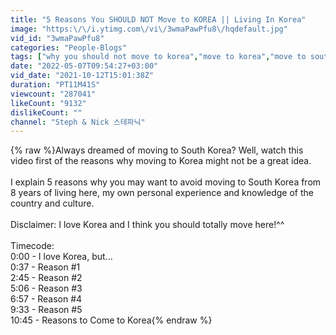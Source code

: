```yaml
---
title: "5 Reasons You SHOULD NOT Move to KOREA || Living In Korea"
image: "https:\/\/i.ytimg.com\/vi\/3wmaPawPfu8\/hqdefault.jpg"
vid_id: "3wmaPawPfu8"
categories: "People-Blogs"
tags: ["why you should not move to korea","move to korea","move to south korea"]
date: "2022-05-07T09:54:27+03:00"
vid_date: "2021-10-12T15:01:38Z"
duration: "PT11M41S"
viewcount: "287041"
likeCount: "9132"
dislikeCount: ""
channel: "Steph & Nick 스테파닉"
---
```

{% raw %}Always dreamed of moving to South Korea? Well, watch this video first of the reasons why moving to Korea might not be a great idea.<br /><br />I explain 5 reasons why you may want to avoid moving to South Korea from 8 years of living here, my own personal experience and knowledge of the country and culture.<br /><br />Disclaimer: I love Korea and I think you should totally move here!^^<br /><br />Timecode:<br />0:00 - I love Korea, but...<br />0:37 - Reason #1<br />2:45 - Reason #2<br />5:06 - Reason #3<br />6:57 - Reason #4<br />9:33 - Reason #5<br />10:45 - Reasons to Come to Korea{% endraw %}
